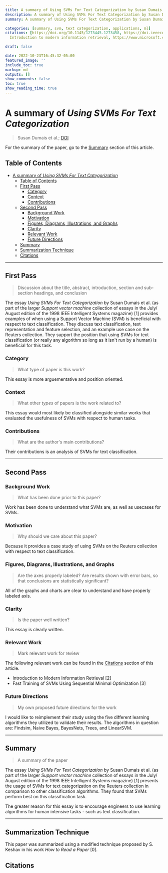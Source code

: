 ```yaml
---
title: A summary of Using SVMs For Text Categorization by Susan Dumais et al
description: A summary of Using SVMs For Text Categorization by Susan Dumais et al
summary: A summary of Using SVMs For Text Categorization by Susan Dumais et al

categories: [summary, svm, text categorization, applications, ml]
citations: [https://doi.org/10.1145/1273445.1273458, https://doi.ieeecomputersociety.org/10.1109/5254.708428,
  Introduction to modern information retrieval, https://www.microsoft.com/en-us/research/publication/sequential-minimal-optimization-a-fast-algorithm-for-training-support-vector-machines]

draft: false

date: 2022-10-23T16:45:32-05:00
featured_image: ''
include_toc: true
markup: md
outputs: []
show_comments: false
toc: true
show_reading_time: true
---
```


# A summary of *Using SVMs For Text Categorization*

> Susan Dumais et al.;
> [DOI](https://doi.ieeecomputersociety.org/10.1109/5254.708428)

For the summary of the paper, go to the [Summary](#summary) section of this
article.

## Table of Contents

- [A summary of *Using SVMs For Text Categorization*](#a-summary-of-using-svms-for-text-categorization)
  - [Table of Contents](#table-of-contents)
  - [First Pass](#first-pass)
    - [Category](#category)
    - [Context](#context)
    - [Contributions](#contributions)
  - [Second Pass](#second-pass)
    - [Background Work](#background-work)
    - [Motivation](#motivation)
    - [Figures, Diagrams, Illustrations, and Graphs](#figures-diagrams-illustrations-and-graphs)
    - [Clarity](#clarity)
    - [Relevant Work](#relevant-work)
    - [Future Directions](#future-directions)
  - [Summary](#summary)
  - [Summarization Technique](#summarization-technique)
  - [Citations](#citations)

______________________________________________________________________

## First Pass

> Discussion about the title, abstract, introduction, section and sub-section
> headings, and conclusion

The essay *Using SVMs For Text Categorization* by Susan Dumais et al. (as part
of the larger *Support vector machine* collection of essays in the July/ August
edition of the 1998 IEEE Intelligent Systems magazine) \[1\] provides examples
of when using a Support Vector Machine (SVM) is beneficial with respect to text
classification. They discuss text classification, text representation and
feature selection, and an example use case on the Reuters collection. They
support the position that using SVMs for text classification (or really any
algorithm so long as it isn't run by a human) is beneficial for this task.

### Category

> What type of paper is this work?

This essay is more arguementative and position oriented.

### Context

> What other *types* of papers is the work related to?

This essay would most likely be classified alongside similar works that
evaluated the usefulness of SVMs with respect to human tasks.

### Contributions

> What are the author's main contributions?

Their contributions is an analysis of SVMs for text classification.

______________________________________________________________________

## Second Pass

### Background Work

> What has been done prior to this paper?

Work has been done to understand what SVMs are, as well as usecases for SVMs.

### Motivation

> Why should we care about this paper?

Because it provides a case study of using SVMs on the Reuters collection with
respect to text classification.

### Figures, Diagrams, Illustrations, and Graphs

> Are the axes properly labeled? Are results shown with error bars, so that
> conclusions are statistically significant?

All of the graphs and charts are clear to understand and have properly labeled
axis.

### Clarity

> Is the paper well written?

This essay is clearly written.

### Relevant Work

> Mark relevant work for review

The following relevant work can be found in the [Citations](#citations) section
of this article.

- Introduction to Modern Information Retrieval \[2\]
- Fast Training of SVMs Using Sequential Minimal Optimization \[3\]

### Future Directions

> My own proposed future directions for the work

I would like to reimplement their study using the five different learning
algorithms they utilized to validate their results. The algorithms in question
are: Findsim, Naive Bayes, BayesNets, Trees, and LinearSVM.

______________________________________________________________________

## Summary

> A summary of the paper

The essay *Using SVMs For Text Categorization* by Susan Dumais et al. (as part
of the larger *Support vector machine* collection of essays in the July/ August
edition of the 1998 IEEE Intelligent Systems magazine) \[1\] presents the usage
of SVMs for text categorization on the Reuters collection in comparison to other
classification algorithms. They found that SVMs perform best on this
classification task.

The greater reason for this essay is to encourage engineers to use learning
algorithms for human intensive tasks - such as text classification.

______________________________________________________________________

## Summarization Technique

This paper was summarized using a modified technique proposed by S. Keshav in
his work *How to Read a Paper* \[0\].

## Citations
